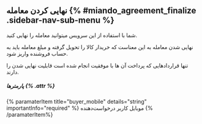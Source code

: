 ## نهایی کردن معامله  {% #miando_agreement_finalize .sidebar-nav-sub-menu %}
شما با استفاده از این سرویس میتوانید معامله را نهایی کنید.

نهایی شدن معامله به این معناست که خریدار کالا را تحویل گرفته و مبلغ معامله باید به حساب فروشنده واریز شود.

تنها قراردادهایی که پرداخت آن ها با موفقیت انجام شده است قابلیت نهایی شدن را دارند.
##### پارمترها {% .attr %}

 {% paramaterItem title="buyer_mobile" details="string" importantInfo="required" %}
  موبایل کاربر درخواست‌دهنده
  {% /paramaterItem%}
